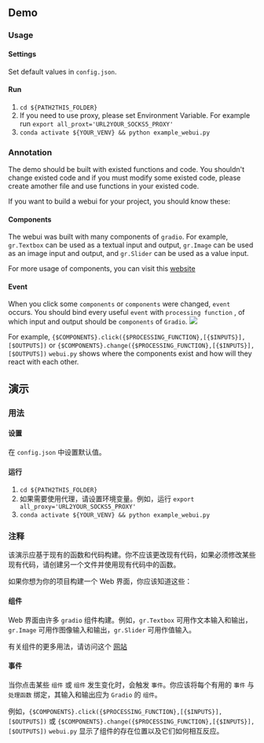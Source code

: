 ## Demo
### Usage
#### Settings
Set default values in `config.json`. 
#### Run
1. `cd ${PATH2THIS_FOLDER}`
2. If you need to use proxy, please set Environment Variable. For example run `export all_proxt='URL2YOUR_SOCKS5_PROXY'`
3. `conda activate ${YOUR_VENV} && python example_webui.py`
### Annotation
The demo should be built with existed functions and code. You shouldn't change existed code and if you must modify some existed code, please create amother file and use functions in your existed code. 

If you want to build a webui for your project, you should know these:
#### Components
The webui was built with many components of `gradio`. For example, `gr.Textbox` can be used as a textual input and output, `gr.Image` can be used as an image input and output, and `gr.Slider` can be used as a value input. 

For more usage of components, you can visit this [website](https://www.gradio.app/docs/gradio/blocks) 

#### Event
When you click some `components` or `components` were changed, `event` occurs. You should bind every useful `event` with `processing function` , of which input and output should be `components` of `Gradio`. 
![](./resource/image1.png)

For example, `{$COMPONENTS}.click({$PROCESSING_FUNCTION},[{$INPUTS}],[$OUTPUTS])` or `{$COMPONENTS}.change({$PROCESSING_FUNCTION},[{$INPUTS}],[$OUTPUTS])`
`webui.py` shows where the components exist and how will they react with each other.

## 演示
### 用法
#### 设置
在 `config.json` 中设置默认值。
#### 运行
1. `cd ${PATH2THIS_FOLDER}`
2. 如果需要使用代理，请设置环境变量。例如，运行 `export all_proxy='URL2YOUR_SOCKS5_PROXY'`
3. `conda activate ${YOUR_VENV} && python example_webui.py`
### 注释
该演示应基于现有的函数和代码构建。你不应该更改现有代码，如果必须修改某些现有代码，请创建另一个文件并使用现有代码中的函数。

如果你想为你的项目构建一个 Web 界面，你应该知道这些：
#### 组件
Web 界面由许多 `gradio` 组件构建。例如，`gr.Textbox` 可用作文本输入和输出，`gr.Image` 可用作图像输入和输出，`gr.Slider` 可用作值输入。

有关组件的更多用法，请访问这个 [网站](https://www.gradio.app/docs/gradio/blocks)

#### 事件
当你点击某些 `组件` 或 `组件` 发生变化时，会触发 `事件`。你应该将每个有用的 `事件` 与 `处理函数` 绑定，其输入和输出应为 `Gradio` 的 `组件`。

例如，`{$COMPONENTS}.click({$PROCESSING_FUNCTION},[{$INPUTS}],[$OUTPUTS])` 或 `{$COMPONENTS}.change({$PROCESSING_FUNCTION},[{$INPUTS}],[$OUTPUTS])`
`webui.py` 显示了组件的存在位置以及它们如何相互反应。
